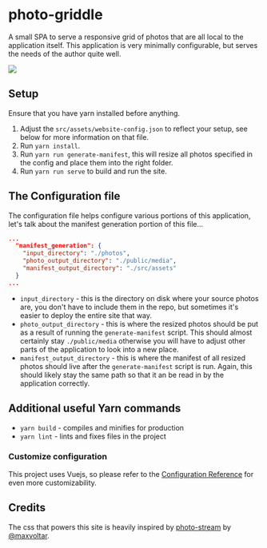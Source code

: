 # photo-griddle

A small SPA to serve a responsive grid of photos that are all local to the application itself. This application is very minimally configurable, but serves the needs of the author quite well.

![](/readme-images/site.png)

## Setup

Ensure that you have yarn installed before anything.

1. Adjust the `src/assets/website-config.json` to reflect your setup, see below for more information on that file.
2. Run `yarn install`.
3. Run `yarn run generate-manifest`, this will resize all photos specified in the config and place them into the right folder.
4. Run `yarn run serve` to build and run the site.

## The Configuration file

The configuration file helps configure various portions of this application, let's talk about the manifest generation portion of this file...

```json
...
  "manifest_generation": {
    "input_directory": "./photos",
    "photo_output_directory": "./public/media",
    "manifest_output_directory": "./src/assets"
  }
...
```

* `input_directory` - this is the directory on disk where your source photos are, you don't have to include them in the repo, but sometimes it's easier to deploy the entire site that way.
* `photo_output_directory` - this is where the resized photos should be put as a result of running the `generate-manifest` script. This should almost certainly stay `./public/media` otherwise you will have to adjust other parts of the application to look into a new place.
* `manifest_output_directory` - this is where the manifest of all resized photos should live after the `generate-manifest` script is run. Again, this should likely stay the same path so that it an be read in by the application correctly.

## Additional useful Yarn commands

* `yarn build` - compiles and minifies for production
* `yarn lint` - lints and fixes files in the project

### Customize configuration

This project uses Vuejs, so please refer to the [Configuration Reference](https://cli.vuejs.org/config/) for even more customizability.

## Credits

The css that powers this site is heavily inspired by [photo-stream](https://github.com/maxvoltar/photo-stream) by [@maxvoltar](https://twitter.com/maxvoltar).
